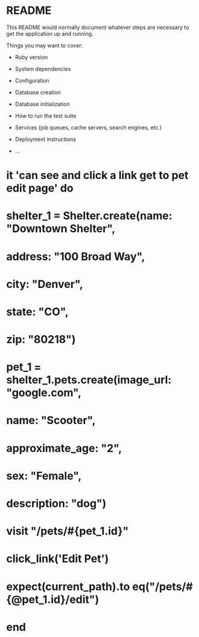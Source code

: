 # README

This README would normally document whatever steps are necessary to get the
application up and running.

Things you may want to cover:

* Ruby version

* System dependencies

* Configuration

* Database creation

* Database initialization

* How to run the test suite

* Services (job queues, cache servers, search engines, etc.)

* Deployment instructions

* ...

# it 'can see and click a link get to pet edit page' do
#   shelter_1 = Shelter.create(name:      "Downtown Shelter",
#                              address:   "100 Broad Way",
#                              city:      "Denver",
#                              state:     "CO",
#                              zip:       "80218")
#    pet_1 = shelter_1.pets.create(image_url:        "google.com",
#                                  name:             "Scooter",
#                                  approximate_age:  "2",
#                                  sex:              "Female",
#                                  description:      "dog")
#   visit "/pets/#{pet_1.id}"
#   click_link('Edit Pet')
#
#   expect(current_path).to eq("/pets/#{@pet_1.id}/edit")
# end
